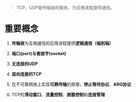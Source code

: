 > TCP、UDP是传输层的服务，为应用进程提供通信。

# 重要概念

1. **传输层**为互相通信的应用进程提供**逻辑通信（端到端）**

2. **端口\(port\)**与**套接字\(socket\)**

3. **无连接的UDP**

4. **面向连接的TCP**

5. 在不可靠网络上实现**可靠传输**的原理，**停止等待协议**、**ARQ协议**

6. TCP的**滑动窗口**、**流量控制**、**拥塞控制**和**连接管理**



